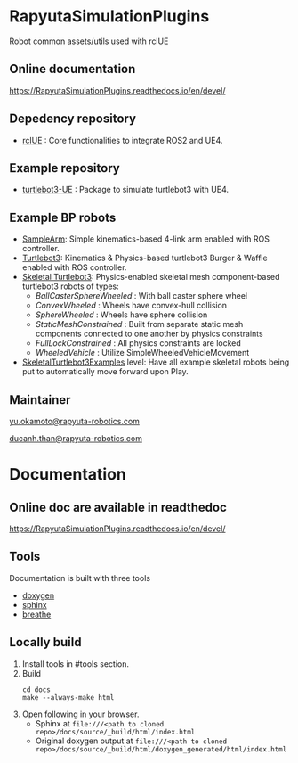# RapyutaSimulationPlugins

Robot common assets/utils used with rclUE

## Online documentation

https://RapyutaSimulationPlugins.readthedocs.io/en/devel/

## Depedency repository

- [rclUE](https://github.com/rapyuta-robotics/rclUE) : Core functionalities to integrate ROS2 and UE4.

## Example repository

- [turtlebot3-UE](https://github.com/rapyuta-robotics/turtlebot3-UE) : Package to simulate turtlebot3 with UE4.

## Example BP robots
- [SampleArm](https://github.com/rapyuta-robotics/RapyutaSimulationPlugins/tree/devel/Content/Robots/SampleArm): Simple kinematics-based 4-link arm enabled with ROS controller.
- [Turtlebot3](https://github.com/rapyuta-robotics/RapyutaSimulationPlugins/tree/devel/Content/Robots/Turtlebot3): Kinematics & Physics-based turtlebot3 Burger & Waffle enabled with ROS controller.
- [Skeletal Turtlebot3](https://github.com/rapyuta-robotics/RapyutaSimulationPlugins/tree/devel/Content/SkeletalRobots/Turtlebot3): Physics-enabled skeletal mesh component-based turtlebot3 robots of types: 
    - _BallCasterSphereWheeled_ : With ball caster sphere wheel
    - _ConvexWheeled_ : Wheels have convex-hull collision
    - _SphereWheeled_ : Wheels have sphere collision
    - _StaticMeshConstrained_ : Built from separate static mesh components connected to one another by physics constraints
    - _FullLockConstrained_ : All physics constraints are locked
    - _WheeledVehicle_ : Utilize SimpleWheeledVehicleMovement
- [SkeletalTurtlebot3Examples](https://github.com/rapyuta-robotics/RapyutaSimulationPlugins/tree/devel/Content/SkeletalRobots/Turtlebot3/SkeletalTurtlebot3Examples.umap) level: Have all example skeletal robots being put to automatically move forward upon Play.

## Maintainer

yu.okamoto@rapyuta-robotics.com

ducanh.than@rapyuta-robotics.com

# Documentation

## Online doc are available in readthedoc

https://RapyutaSimulationPlugins.readthedocs.io/en/devel/

## Tools

Documentation is built with three tools

- [doxygen](http://www.doxygen.org)
- [sphinx](http://www.sphinx-doc.org)
- [breathe](https://breathe.readthedocs.io)

## Locally build

1. Install tools in #tools section.
2. Build
   ```
   cd docs
   make --always-make html
   ```
3. Open following in your browser.
   - Sphinx at `file:///<path to cloned repo>/docs/source/_build/html/index.html`
   - Original doxygen output at `file:///<path to cloned repo>/docs/source/_build/html/doxygen_generated/html/index.html`
